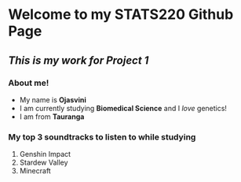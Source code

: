 # Welcome to my STATS220 Github Page
## *This is my work for Project 1* 

### About me! 
* My name is **Ojasvini**
* I am currently studying **Biomedical Science** and I *love* genetics!
* I am from **Tauranga**

### My top 3 soundtracks to listen to while studying
1. Genshin Impact
2. Stardew Valley
3. Minecraft 
